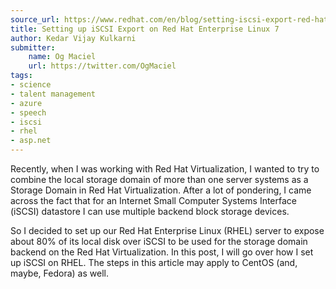 ```yaml
---
source_url: https://www.redhat.com/en/blog/setting-iscsi-export-red-hat-enterprise-linux-7
title: Setting up iSCSI Export on Red Hat Enterprise Linux 7
author: Kedar Vijay Kulkarni
submitter:
    name: Og Maciel
    url: https://twitter.com/OgMaciel
tags:
- science
- talent management
- azure
- speech
- iscsi
- rhel
- asp.net
---
```


Recently, when I was working with Red Hat Virtualization, I wanted to try to combine the local storage domain of more than one server systems as a Storage Domain in Red Hat Virtualization. After a lot of pondering, I came across the fact that for an Internet Small Computer Systems Interface (iSCSI) datastore I can use multiple backend block storage devices.

So I decided to set up our Red Hat Enterprise Linux (RHEL) server to expose about 80% of its local disk over iSCSI to be used for the storage domain backend on the Red Hat Virtualization. In this post, I will go over how I set up iSCSI on RHEL. The steps in this article may apply to CentOS (and, maybe, Fedora) as well.
